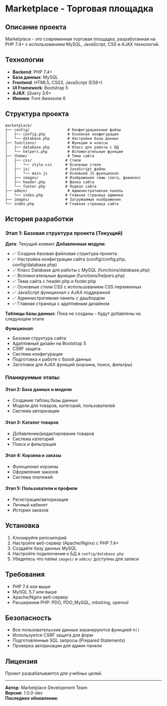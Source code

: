 # Marketplace - Торговая площадка

## Описание проекта
Marketplace - это современная торговая площадка, разработанная на PHP 7.4+ с использованием MySQL, JavaScript, CSS и AJAX технологий.

## Технологии
- **Backend**: PHP 7.4+
- **База данных**: MySQL
- **Frontend**: HTML5, CSS3, JavaScript (ES6+)
- **UI Framework**: Bootstrap 5
- **AJAX**: jQuery 3.6+
- **Иконки**: Font Awesome 6

## Структура проекта

```
marketplace/
├── config/                 # Конфигурационные файлы
│   ├── config.php          # Основная конфигурация
│   └── database.php        # Настройки базы данных
├── functions/              # Функции и классы
│   ├── database.php        # Класс для работы с БД
│   └── helpers.php         # Вспомогательные функции
├── theme/                  # Тема сайта
│   ├── css/               # Стили
│   │   └── style.css      # Основные стили
│   ├── js/                # JavaScript файлы
│   │   └── main.js        # Основной JS функционал
│   ├── images/            # Изображения темы (лого, фавикон)
│   ├── header.php         # Шапка сайта
│   └── footer.php         # Подвал сайта
├── admin/                  # Административная панель
│   └── index.php          # Главная страница админки
├── images/                # Загружаемые изображения
└── index.php              # Главная страница сайта
```

## История разработки

### Этап 1: Базовая структура проекта (Текущий)
**Дата**: Текущий коммит
**Добавленные модули**:
- ✅ Создана базовая файловая структура проекта
- ✅ Настройка конфигурации сайта (config/config.php, config/database.php)
- ✅ Класс Database для работы с MySQL (functions/database.php)
- ✅ Вспомогательные функции (functions/helpers.php)
- ✅ Тема сайта с header.php и footer.php
- ✅ Основные стили CSS с использованием CSS переменных
- ✅ JavaScript функционал с AJAX поддержкой
- ✅ Административная панель с дашбордом
- ✅ Главная страница с адаптивным дизайном

**Таблицы базы данных**:
Пока не созданы - будут добавлены на следующем этапе

**Функционал**:
- Базовая структура сайта
- Адаптивный дизайн на Bootstrap 5
- CSRF защита
- Система конфигурации
- Подготовка к работе с базой данных
- Заготовки для AJAX функций (корзина, поиск, фильтры)

### Планируемые этапы:

#### Этап 2: База данных и модели
- Создание таблиц базы данных
- Модели для товаров, категорий, пользователей
- Система авторизации

#### Этап 3: Каталог товаров
- Добавление/редактирование товаров
- Система категорий
- Поиск и фильтрация

#### Этап 4: Корзина и заказы
- Функционал корзины
- Оформление заказов
- Система платежей

#### Этап 5: Пользователи и профили
- Регистрация/авторизация
- Личный кабинет
- История заказов

## Установка

1. Клонируйте репозиторий
2. Настройте веб-сервер (Apache/Nginx) с PHP 7.4+
3. Создайте базу данных MySQL
4. Настройте подключение к БД в `config/database.php`
5. Убедитесь что папки `images/` и `admin/` доступны для записи

## Требования

- PHP 7.4 или выше
- MySQL 5.7 или выше
- Apache/Nginx веб-сервер
- Расширения PHP: PDO, PDO_MySQL, mbstring, openssl

## Безопасность

- Все пользовательские данные экранируются функцией `h()`
- Используется CSRF защита для форм
- Подготовленные SQL запросы (Prepared Statements)
- Проверка авторизации для админ панели

## Лицензия

Проект разрабатывается для учебных целей.

---

**Автор**: Marketplace Development Team  
**Версия**: 1.0.0-dev  
**Последнее обновление**: <?php echo date('Y-m-d H:i:s'); ?>
